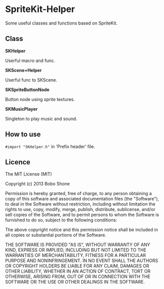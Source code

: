 SpriteKit-Helper
===================

Some useful classes and functions based on SpriteKit.

## Class

**SKHelper**

Userful macro and func.

**SKScene+Helper**

Userful func to SKScene.

**SKSpriteButtonNode**

Button node using sprite textures. 

**SKMusicPlayer**

Singleton to play music and sound.

## How to use

`#import "SKHelper.h"` in 'Prefix header' file.

## Licence

The MIT License (MIT)

Copyright (c) 2013 Bobo Shone

Permission is hereby granted, free of charge, to any person obtaining a copy
of this software and associated documentation files (the "Software"), to deal
in the Software without restriction, including without limitation the rights
to use, copy, modify, merge, publish, distribute, sublicense, and/or sell
copies of the Software, and to permit persons to whom the Software is
furnished to do so, subject to the following conditions:

The above copyright notice and this permission notice shall be included in
all copies or substantial portions of the Software.

THE SOFTWARE IS PROVIDED "AS IS", WITHOUT WARRANTY OF ANY KIND, EXPRESS OR
IMPLIED, INCLUDING BUT NOT LIMITED TO THE WARRANTIES OF MERCHANTABILITY,
FITNESS FOR A PARTICULAR PURPOSE AND NONINFRINGEMENT. IN NO EVENT SHALL THE
AUTHORS OR COPYRIGHT HOLDERS BE LIABLE FOR ANY CLAIM, DAMAGES OR OTHER
LIABILITY, WHETHER IN AN ACTION OF CONTRACT, TORT OR OTHERWISE, ARISING FROM,
OUT OF OR IN CONNECTION WITH THE SOFTWARE OR THE USE OR OTHER DEALINGS IN
THE SOFTWARE.
